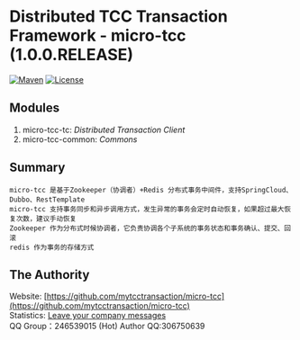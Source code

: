 # Distributed TCC Transaction Framework - micro-tcc (1.0.0.RELEASE)

[![Maven](https://img.shields.io/badge/endpoint.svg?url=https://github.com/mytcctransaction/micro-tcc)](https://github.com/mytcctransaction/micro-tcc)
[![License](https://img.shields.io/badge/License-Apache%202.0-blue.svg)](https://github.com/mytcctransaction/micro-tcc/master/LICENSE)

## Modules
1. micro-tcc-tc: *Distributed Transaction Client*
2. micro-tcc-common: *Commons*   
## Summary
    micro-tcc 是基于Zookeeper（协调者）+Redis 分布式事务中间件，支持SpringCloud、Dubbo、RestTemplate
    micro-tcc 支持事务同步和异步调用方式，发生异常的事务会定时自动恢复，如果超过最大恢复次数，建议手动恢复
    Zookeeper 作为分布式时候协调者，它负责协调各个子系统的事务状态和事务确认、提交、回滚
    redis 作为事务的存储方式

## The Authority
Website: [https://github.com/mytcctransaction/micro-tcc](https://github.com/mytcctransaction/micro-tcc)  
Statistics: [Leave your company messages](https://github.com/mytcctransaction/micro-tcc)  
QQ Group：246539015 (Hot) 
Author QQ:306750639